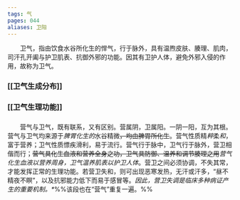 ```yaml
---
tags: 气
pages: 044
aliases: 卫阳
---
```

&emsp;&emsp;卫气，指由饮食水谷所化生的悍气，行于脉外，具有温煦皮肤、腠理、肌肉，司汗孔开阖与护卫肌表、抗御外邪的功能。因其有卫护人体，避免外邪入侵的作用，故称为卫气。

### [[卫气生成分布]]
### [[卫气生理功能]]

### 
&emsp;&emsp;营气与卫气，既有联系，又有区别。营属阴，卫属阳。一阴一阳，互为其根。营气与卫气均来源于<dfn>脾胃化生的</dfn>水谷精微~~，均由脾胃所化生~~。营气性质精<dfn>粹</dfn>柔<dfn>和</dfn>，富于营养；卫气性质慓疾滑利，易于流行。营气行于脉中，卫气行于脉外，营卫相偕而行；~~营气具化生血液和营养全身之功，卫气具防御、温养和调节腠理之用~~<dfn>营气化生血液以营养周身，卫气温养肌表以护卫人体</dfn>。营卫之间必须协调，不失其常，才能发挥正常的生理功能。若营卫失和，则可出现恶寒发热，无汗或汗多，“昼不精夜不瞑”，以及抗邪能力低下而易于感冒等。<dfn>因此，营卫失调是临床多种病证产生的重要机制。\*</dfn>%%该段也在“营气”重复一遍。%%